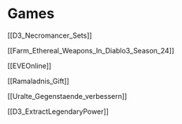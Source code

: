 # Games

[[D3_Necromancer_Sets]]


[[Farm_Ethereal_Weapons_In_Diablo3_Season_24]]

[[EVEOnline]]


[[Ramaladnis_Gift]]

[[Uralte_Gegenstaende_verbessern]]

[[D3_ExtractLegendaryPower]]

